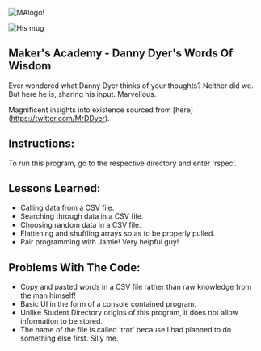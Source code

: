 ![MAlogo!](http://www.makersacademy.com/images/logo.png)

![His mug](https://pbs.twimg.com/profile_images/2330750552/dire.jpg)

Maker's Academy - Danny Dyer's Words Of Wisdom
--
Ever wondered what Danny Dyer thinks of your thoughts? Neither did we. But here he is, sharing his input. Marvellous.

Magnificent insights into existence sourced from [here] (https://twitter.com/MrDDyer).

Instructions:
--
To run this program, go to the respective directory and enter 'rspec'.


Lessons Learned:
--
* Calling data from a CSV file.
* Searching through data in a CSV file.
* Choosing random data in a CSV file.
* Flattening and shuffling arrays so as to be properly pulled.
* Pair programming with Jamie! Very helpful guy!

Problems With The Code:
--
* Copy and pasted words in a CSV file rather than raw knowledge from the man himself!
* Basic UI in the form of a console contained program.
* Unlike Student Directory origins of this program, it does not allow information to be stored.
* The name of the file is called 'trot' because I had planned to do something else first. Silly me.
